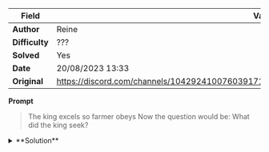 |Field|Value|
|---|---|
|**Author**|Reine|
|**Difficulty**|???|
|**Solved**|Yes|
|**Date**|20/08/2023 13:33|
|**Original**|https://discord.com/channels/1042924100760391710/1110625554476040323/1142783675801538580|

**Prompt**
> The king excels so farmer obeys
> Now the question would be:
> What did the king seek? 

<details>
  <summary>**Solution**</summary>
  
> TO BE STUDIED
</details>
